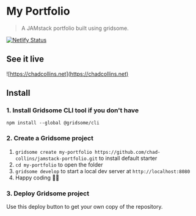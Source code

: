 # My Portfolio

> A JAMstack portfolio built using gridsome.

[![Netlify Status](https://api.netlify.com/api/v1/badges/57680d9b-4654-4942-a671-5f55d3bcc26b/deploy-status)](https://app.netlify.com/sites/chadcollins/deploys)

## See it live

![https://chadcollins.net](https://chadcollins.net)

## Install

### 1. Install Gridsome CLI tool if you don't have

`npm install --global @gridsome/cli`

### 2. Create a Gridsome project

1. `gridsome create my-portfolio https://github.com/chad-collins/jamstack-portfolio.git` to install default starter
2. `cd my-portfolio` to open the folder
3. `gridsome develop` to start a local dev server at `http://localhost:8080`
4. Happy coding 🎉🙌

### 3. Deploy Gridsome project

Use this deploy button to get your own copy of the repository.
